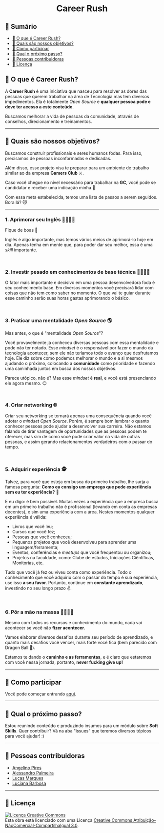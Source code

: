 # <p align="center">Career Rush</p>

## 📝 Sumário

- [🏃‍ O que é Career Rush?](#careerrush)
- [🎯 Quais são nossos objetivos?](#objetivos)
- [📜 Como participar](#participar)
- [🤔 Qual o próximo passo?](#proximospassos)
- [ 👥 Pessoas contribuidoras](#contribuidoras)
- [📰 Licença](#licenca)

## <a name="careerrush">🏃‍ O que é Career Rush?</a>

A **Career Rush** é uma iniciativa que nasceu para resolver as dores das pessoas que querem trabalhar na área de Tecnologia mas tem diversos impedimentos. Ela é totalmente _Open Source_ e **qualquer pessoa pode e deve ter acesso a este conteúdo**.

Buscamos melhorar a vida de pessoas da comunidade, através de conselhos, direcionamento e treinamentos.

---

## <a name="objetivos">🎯 Quais são nossos objetivos?</a>

Buscamos construir profissionais e seres humanos fodas. Para isso, precisamos de pessoas inconformadas e dedicadas.

Além disso, esse projeto visa te preparar para um ambiente de trabalho similar ao da empresa **Gamers Club** ⚔.

Caso você chegue no nível necessário para trabalhar na **GC**, você pode se candidatar e receber uma indicação minha 👊

Com essa meta estabelecida, temos uma lista de passos a serem seguidos. Bora lá? 😼

---

### 1. Aprimorar seu Inglês 👩‍🏫👨‍🏫

Fique de boas 🤙

Inglês é algo importante, mas temos vários meios de aprimorá-lo hoje em dia. Apenas tenha em mente que, para poder dar seu melhor, essa é uma _skill_ importante.

<br>

### 2. Investir pesado em conhecimentos de base técnica 👩‍💻👨‍💻

O fator mais importante e decisivo em uma pessoa desenvolvedora foda é seu conhecimento base. Em diversos momentos você precisará lidar com coisas que não tem como saber no momento. O que vai te guiar durante esse caminho serão suas horas gastas aprimorando o básico.

<br>

### 3. Praticar uma mentalidade _Open Source_ 🌎

Mas antes, o que é "mentalidade _Open Source_"?

Você provavelmente já conheceu diversas pessoas com essa mentalidade e pode não ter notado. Esse _mindset_ é o responsável por fazer o mundo da tecnologia acontecer, sem ele não teríamos todo o avanço que desfrutamos hoje. Ele diz sobre como podemos melhorar o mundo e a si mesmos ajudando o próximo, colocando a **comunidade** como prioridade e fazendo uma caminhada juntos em busca dos nossos objetivos.

Parece utópico, não é? Mas esse _mindset_ é **real**, e você está presenciando ele agora mesmo. 😉

<br>

### 4. Criar networking 🌐

Criar seu networking se tornará apenas uma consequência quando você adotar o _mindset Open Source_. Porém, é sempre bom lembrar o quanto conhecer pessoas pode ajudar a desenvolver sua carreira. Não estamos falando de tirar vantagem de oportunidades que as pessoas podem te oferecer, mas sim de como você pode criar valor na vida de outras pessoas, e assim gerando relacionamentos verdadeiros com o passar do tempo.

<br>

### 5. Adquirir experiência 🕵️‍

Talvez, para você que esteja em busca do primeiro trabalho, lhe surja a famosa pergunta: **Como eu consigo um emprego que pede experiência sem eu ter experiência?** 🤔

E eu digo: é bem possível. Muitas vezes a experiência que a empresa busca em um primeiro trabalho não é profissional (levando em conta as empresas decentes), e sim uma experiência com a área. Nestes momentos qualquer experiência é válida:

- Livros que você leu;
- Cursos que você fez;
- Pessoas que você conheceu;
- Pequenos projetos que você desenvolveu para aprender uma linguagem/ferramenta;
- Eventos, conferências e _meetups_ que você frequentou ou organizou;
- Projetos na faculdade, como: Clube de estudos, Iniciações Ciêntíficas, Monitorias, etc.

Tudo que você já fez ou viveu conta como experiência. Todo o conhecimento que você adquiriu com o passar do tempo é sua experiência, use isso **a seu favor**. Portanto, continue em **constante aprendizado**, investindo no seu longo prazo ✌️.

<br>

### 6. Pôr a mão na massa 👩‍🍳👨‍🍳

Mesmo com todos os recursos e conhecimento do mundo, nada vai acontecer se você não **fizer acontecer**.

Vamos elaborar diversos desafios durante seu período de aprendizado, e quanto mais desafios você vencer, mais forte você fica (bem parecido com Dragon Ball 🤔).

Estamos te dando o **caminho e as ferramentas**, e é claro que estaremos com você nessa jornada, portanto, **never fucking give up!**

---

## <a name="participar">📜 Como participar</a>

Você pode começar entrando [aqui](http://bit.ly/2TQZMig).

---

## <a name="proximospassos">🤔 Qual o próximo passo? </a>

Estou reunindo conteúdo e produzindo insumos para um módulo sobre **Soft Skills**. Quer contribuir? Vá na aba "issues" que teremos diversos tópicos para você ajudar! :)

---

## <a name="contribuidoras">👥 Pessoas contribuidoras</a>

- [Angelino Pires](@angelinopires)
- [Alessandro Palmeira](@rulojuka)
- [Lucas Marques](@LucasKauz)
- [Luciana Barbosa](@lucianahb)

---

## <a name="Licença">📰 Licença</a>

<a rel="license" href="http://creativecommons.org/licenses/by-nc-sa/3.0/"><img alt="Licença Creative Commons" style="border-width:0" src="https://i.creativecommons.org/l/by-nc-sa/3.0/88x31.png" /></a><br />Esta obra está licenciado com uma Licença <a rel="license" href="http://creativecommons.org/licenses/by-nc-sa/3.0/">Creative Commons Atribuição-NãoComercial-CompartilhaIgual 3.0</a>.
